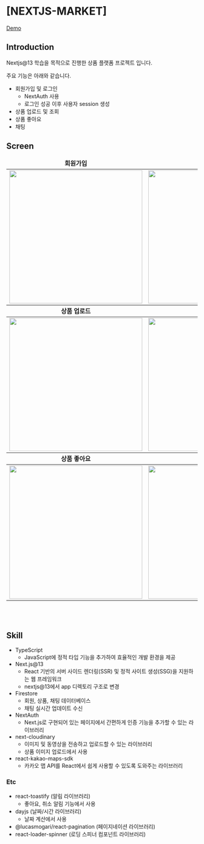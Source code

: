 # [NEXTJS-MARKET]
[Demo](https://nextjs-market-zeta.vercel.app)

## Introduction

Nextjs@13 학습을 목적으로 진행한 상품 플랫폼 프로젝트 입니다.
<br />

주요 기능은 아래와 같습니다.
- 회원가입 및 로그인
  - NextAuth 사용
  - 로그인 성공 이후 사용자 session 생성
- 상품 업로드 및 조회
- 상품 좋아요
- 채팅

## Screen
<table align="center">
  <thead>
    <tr margin-bottom=3px>
      <td width="300" align="center">
        <b>회원가입</b>
      </td>
      <td width="300" align="center">
        <b>로그인</b>
      </td>
    </tr>
  </thead>

  <tbody>
    <tr>
      <td width="300" align="center">
        <img src="https://github.com/HyungJun-Yoo/nextjs-market/assets/70789958/92226fba-427d-489d-bbc6-4956e0cecaaa.gif" width="350">
      </td>
      <td width="300" align="center">
        <img src="https://github.com/HyungJun-Yoo/nextjs-market/assets/70789958/4699bb58-8a1e-4e7d-ab20-fcb4c9d87b8e.gif" width="350">
      </td>
    </tr>
  </tbody>

  <thead>
    <tr margin-bottom=3px>
      <td width="300" align="center">
        <b>상품 업로드</b>
      </td>
      <td width="300" align="center">
        <b>상품 조회</b>
      </td>
    </tr>
  </thead>

  <tbody>
    <tr>
      <td width="300" align="center">
        <img src="https://github.com/HyungJun-Yoo/nextjs-market/assets/70789958/f92bf8b8-ce93-44ed-a005-c422d0029997.gif" width="350">
      </td>
      <td width="300" align="center">
        <img src="https://github.com/HyungJun-Yoo/nextjs-market/assets/70789958/f963b7d0-dd5f-4054-9971-7bfa3ea07025.gif" width="350">
      </td>
    </tr>
  </tbody>

  <thead>
    <tr margin-bottom=3px>
      <td width="300" align="center">
        <b>상품 좋아요</b>
      </td>
      <td width="300" align="center">
        <b>채팅</b>
      </td>
    </tr>
  </thead>

  <tbody>
    <tr>
      <td width="300" align="center">
        <img src="https://github.com/HyungJun-Yoo/nextjs-market/assets/70789958/f9b31153-db96-42a5-9ebc-cad77f43352f.gif" width="350">
      </td>
      <td width="300" align="center">
        <img src="https://github.com/HyungJun-Yoo/nextjs-market/assets/70789958/10cfd701-6ff0-414c-ba91-1a3187f08aec.gif" width="350">
      </td>
    </tr>
  </tbody>
</table>

<br><br>

## Skill

- TypeScript
  - JavaScript에 정적 타입 기능을 추가하여 효율적인 개발 환경을 제공
- Next.js@13
  - React 기반의 서버 사이드 렌더링(SSR) 및 정적 사이트 생성(SSG)을 지원하는 웹 프레임워크
  - nextjs@13에서 app 디렉토리 구조로 변경
- Firestore
  - 회원, 상품, 채팅 데이터베이스
  - 채팅 실시간 업데이트 수신
- NextAuth
  - Next.js로 구현되어 있는 페이지에서 간편하게 인증 기능을 추가할 수 있는 라이브러리
- next-cloudinary
  - 이미지 및 동영상을 전송하고 업로드할 수 있는 라이브러리
  - 상품 이미지 업로드에서 사용
- react-kakao-maps-sdk
  - 카카오 맵 API를 React에서 쉽게 사용할 수 있도록 도와주는 라이브러리
### Etc

- react-toastify (알림 라이브러리)
  - 좋아요, 취소 알림 기능에서 사용
- dayjs (날짜/시간 라이브러리)
  - 날짜 계산에서 사용
- @lucasmogari/react-pagination (페이지네이션 라이브러리)
- react-loader-spinner (로딩 스피너 컴포넌트 라이브러리)
